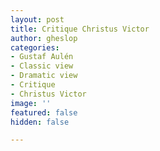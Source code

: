 ```yaml
---
layout: post
title: Critique Christus Victor
author: gheslop
categories:
- Gustaf Aulén
- Classic view
- Dramatic view
- Critique
- Christus Victor
image: ''
featured: false
hidden: false

---
```


